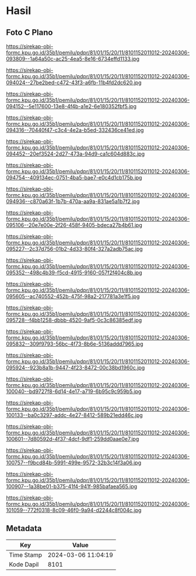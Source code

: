 # Hasil

## Foto C Plano

https://sirekap-obj-formc.kpu.go.id/35b1/pemilu/pdpr/81/01/15/20/11/8101152011012-20240306-093809--1a64a50c-ac25-4ea5-8e16-6734effd1133.jpg

https://sirekap-obj-formc.kpu.go.id/35b1/pemilu/pdpr/81/01/15/20/11/8101152011012-20240306-094024--27be2bed-c472-43f3-a6fb-11b4fd2dc620.jpg

https://sirekap-obj-formc.kpu.go.id/35b1/pemilu/pdpr/81/01/15/20/11/8101152011012-20240306-094152--5e117600-13e8-4f4b-a1e2-6e180352fbf5.jpg

https://sirekap-obj-formc.kpu.go.id/35b1/pemilu/pdpr/81/01/15/20/11/8101152011012-20240306-094316--70440f47-c3c4-4e2a-b5ed-332436ce41ed.jpg

https://sirekap-obj-formc.kpu.go.id/35b1/pemilu/pdpr/81/01/15/20/11/8101152011012-20240306-094452--20ef3524-2d27-473a-94d9-ca1c604d883c.jpg

https://sirekap-obj-formc.kpu.go.id/35b1/pemilu/pdpr/81/01/15/20/11/8101152011012-20240306-094754--409134ec-0751-4ba5-bae7-e0c4d1cb175b.jpg

https://sirekap-obj-formc.kpu.go.id/35b1/pemilu/pdpr/81/01/15/20/11/8101152011012-20240306-094936--c870a63f-1b7b-470a-aa9a-831ae5a1b7f2.jpg

https://sirekap-obj-formc.kpu.go.id/35b1/pemilu/pdpr/81/01/15/20/11/8101152011012-20240306-095106--20e7e00e-2f26-458f-9405-bdeca27b4b61.jpg

https://sirekap-obj-formc.kpu.go.id/35b1/pemilu/pdpr/81/01/15/20/11/8101152011012-20240306-095227--2c37d756-01b2-4d33-80f4-327a2adb75ac.jpg

https://sirekap-obj-formc.kpu.go.id/35b1/pemilu/pdpr/81/01/15/20/11/8101152011012-20240306-095352--498c4b39-f5cd-4915-9160-057f2f404c8b.jpg

https://sirekap-obj-formc.kpu.go.id/35b1/pemilu/pdpr/81/01/15/20/11/8101152011012-20240306-095605--ac740552-452b-475f-98a2-217781a3e1f5.jpg

https://sirekap-obj-formc.kpu.go.id/35b1/pemilu/pdpr/81/01/15/20/11/8101152011012-20240306-095728--f4bb1258-dbbb-4520-9af5-0c3c86385edf.jpg

https://sirekap-obj-formc.kpu.go.id/35b1/pemilu/pdpr/81/01/15/20/11/8101152011012-20240306-095832--309f9793-56bc-4f73-8b6e-5136addd7965.jpg

https://sirekap-obj-formc.kpu.go.id/35b1/pemilu/pdpr/81/01/15/20/11/8101152011012-20240306-095924--923b8a1b-9447-4f23-8472-00c38bd1960c.jpg

https://sirekap-obj-formc.kpu.go.id/35b1/pemilu/pdpr/81/01/15/20/11/8101152011012-20240306-100040--bd9727f8-6d14-4e17-a719-6b95c9c959b5.jpg

https://sirekap-obj-formc.kpu.go.id/35b1/pemilu/pdpr/81/01/15/20/11/8101152011012-20240306-100133--ba0c3297-addc-4e27-8412-589b21edd46c.jpg

https://sirekap-obj-formc.kpu.go.id/35b1/pemilu/pdpr/81/01/15/20/11/8101152011012-20240306-100601--7d80592d-4f37-4dcf-9df1-259dd0aae0e7.jpg

https://sirekap-obj-formc.kpu.go.id/35b1/pemilu/pdpr/81/01/15/20/11/8101152011012-20240306-100757--f9bcd84b-5991-499e-9572-32b3c14f3a06.jpg

https://sirekap-obj-formc.kpu.go.id/35b1/pemilu/pdpr/81/01/15/20/11/8101152011012-20240306-100907--1a38be01-b375-41f4-941f-985bafaea565.jpg

https://sirekap-obj-formc.kpu.go.id/35b1/pemilu/pdpr/81/01/15/20/11/8101152011012-20240306-101059--772f0318-8c09-46f0-9a94-d2244c8f004c.jpg


## Metadata

| Key        | Value               |
| ---------- | ------------------- |
| Time Stamp | 2024-03-06 11:04:19 |
| Kode Dapil | 8101                |




